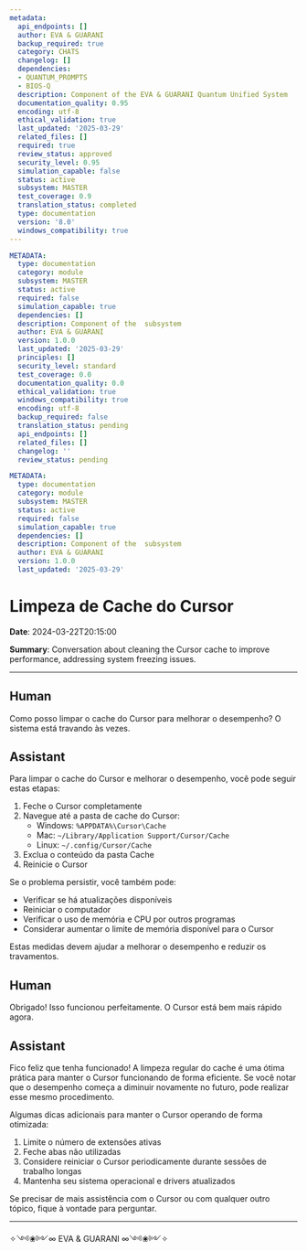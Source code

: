 ```yaml
---
metadata:
  api_endpoints: []
  author: EVA & GUARANI
  backup_required: true
  category: CHATS
  changelog: []
  dependencies:
  - QUANTUM_PROMPTS
  - BIOS-Q
  description: Component of the EVA & GUARANI Quantum Unified System
  documentation_quality: 0.95
  encoding: utf-8
  ethical_validation: true
  last_updated: '2025-03-29'
  related_files: []
  required: true
  review_status: approved
  security_level: 0.95
  simulation_capable: false
  status: active
  subsystem: MASTER
  test_coverage: 0.9
  translation_status: completed
  type: documentation
  version: '8.0'
  windows_compatibility: true
---
```

```yaml
METADATA:
  type: documentation
  category: module
  subsystem: MASTER
  status: active
  required: false
  simulation_capable: true
  dependencies: []
  description: Component of the  subsystem
  author: EVA & GUARANI
  version: 1.0.0
  last_updated: '2025-03-29'
  principles: []
  security_level: standard
  test_coverage: 0.0
  documentation_quality: 0.0
  ethical_validation: true
  windows_compatibility: true
  encoding: utf-8
  backup_required: false
  translation_status: pending
  api_endpoints: []
  related_files: []
  changelog: ''
  review_status: pending
```

```yaml
METADATA:
  type: documentation
  category: module
  subsystem: MASTER
  status: active
  required: false
  simulation_capable: true
  dependencies: []
  description: Component of the  subsystem
  author: EVA & GUARANI
  version: 1.0.0
  last_updated: '2025-03-29'
```

# Limpeza de Cache do Cursor

**Date**: 2024-03-22T20:15:00

**Summary**: Conversation about cleaning the Cursor cache to improve performance, addressing system freezing issues.

---

## Human

Como posso limpar o cache do Cursor para melhorar o desempenho? O sistema está travando às vezes.

## Assistant

Para limpar o cache do Cursor e melhorar o desempenho, você pode seguir estas etapas:

1. Feche o Cursor completamente
2. Navegue até a pasta de cache do Cursor:
   - Windows: `%APPDATA%\Cursor\Cache`
   - Mac: `~/Library/Application Support/Cursor/Cache`
   - Linux: `~/.config/Cursor/Cache`
3. Exclua o conteúdo da pasta Cache
4. Reinicie o Cursor

Se o problema persistir, você também pode:

- Verificar se há atualizações disponíveis
- Reiniciar o computador
- Verificar o uso de memória e CPU por outros programas
- Considerar aumentar o limite de memória disponível para o Cursor

Estas medidas devem ajudar a melhorar o desempenho e reduzir os travamentos.

## Human

Obrigado! Isso funcionou perfeitamente. O Cursor está bem mais rápido agora.

## Assistant

Fico feliz que tenha funcionado! A limpeza regular do cache é uma ótima prática para manter o Cursor funcionando de forma eficiente. Se você notar que o desempenho começa a diminuir novamente no futuro, pode realizar esse mesmo procedimento.

Algumas dicas adicionais para manter o Cursor operando de forma otimizada:

1. Limite o número de extensões ativas
2. Feche abas não utilizadas
3. Considere reiniciar o Cursor periodicamente durante sessões de trabalho longas
4. Mantenha seu sistema operacional e drivers atualizados

Se precisar de mais assistência com o Cursor ou com qualquer outro tópico, fique à vontade para perguntar.

---

✧༺❀༻∞ EVA & GUARANI ∞༺❀༻✧
